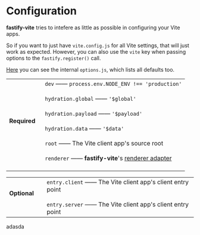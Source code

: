 
# Configuration

**fastify-vite** tries to intefere as little as possible in configuring your
Vite apps. 

So if you want to just have `vite.config.js` for all Vite settings,
that will just work as expected. However, you can also use the `vite` key
when passing options to the `fastify.register()` call.

[Here](...) you can see the internal `options.js`, which lists all defaults too.

<table class="infotable">
<tr style="width: 100%">
<td style="width: 20%">
<strong>Required</strong>
<br><br>
</td>
<td class="code-h" style="width: 80%">
<code class="h inline-block">dev</code>
—— <code>process.env.NODE​&lowbar;ENV !== 'production'</code>
<br><br>
<code class="h inline-block">hydration.global</code>
—— <code>'$global'</code>
<br><br>
<code class="h inline-block">hydration.payload</code>
—— <code>'$payload'</code>
<br><br>
<code class="h inline-block">hydration.data</code>
 —— <code>'$data'</code>
<br><br>
<code class="h inline-block">root</code>
—— The Vite client app's source root
<br><br>
<code class="h inline-block">renderer</code>
—— <b>fastify-vite</b>'s <a href="./renderers">renderer adapter</a>
<br><br>
</td>
</tr>
</table>

<table class="infotable">
<tr style="width: 100%">
<td style="width: 20%">
<strong>Optional</strong>
<br><br>
</td>
<td>
<code class="h inline-block">entry.client</code>
—— The Vite client app's client entry point
<br><br>
<code class="h inline-block">entry.server</code>
—— The Vite client app's client entry point
</td>
</tr>
</table>

<!--
root: process.cwd()
entry.client
entry.server
renderer: null
vite: null
-->

<p>adasda</p>